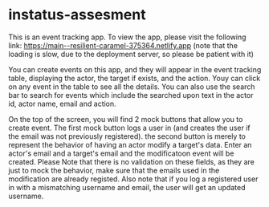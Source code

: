 # instatus-assesment
This is an event tracking app. To view the app, please visit the following link:
https://main--resilient-caramel-375364.netlify.app
(note that the loading is slow, due to the deployment server, so please be patient with it)

You can create events on this app, and they will appear in the event tracking table, displaying the actor, the target if exists, and the action. 
Youy can click on any event in the table to see all the details.
You can also use the search bar to search for events which include the searched upon text in the actor id, actor name, email and action.

On the top of the screen, you will find 2 mock buttons that allow you to create event. The first mock button logs a user in (and creates the user if the email was not previously registered).
the second button is merely to represent the behavior of having an actor modify a target's data. Enter an actor's email and a target's email and the modificatoon event will be created.
Please Note that there is no validation on these fields, as they are just to mock the behavior, make sure that the emails used in the modification are already registed. 
Also note that if you log a registered user in with a mismatching username and email, the user will get an updated username.


